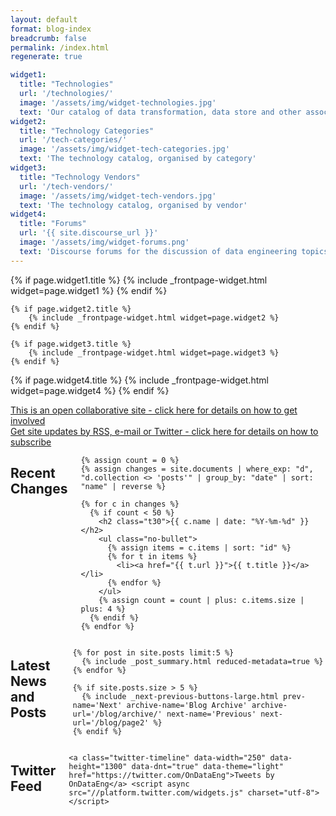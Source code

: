 ```yaml
---
layout: default
format: blog-index
breadcrumb: false
permalink: /index.html
regenerate: true

widget1:
  title: "Technologies"
  url: '/technologies/'
  image: '/assets/img/widget-technologies.jpg'
  text: 'Our catalog of data transformation, data store and other associated technologies'
widget2:
  title: "Technology Categories"
  url: '/tech-categories/'
  image: '/assets/img/widget-tech-categories.jpg'
  text: 'The technology catalog, organised by category'
widget3:
  title: "Technology Vendors"
  url: '/tech-vendors/'
  image: '/assets/img/widget-tech-vendors.jpg'
  text: 'The technology catalog, organised by vendor'
widget4:
  title: "Forums"
  url: '{{ site.discourse_url }}'
  image: '/assets/img/widget-forums.png'
  text: 'Discourse forums for the discussion of data engineering topics and for collaborating on this site.'
---
```


<div class="row t50">
	{% if page.widget1.title %}
		{% include _frontpage-widget.html widget=page.widget1 %}
  {% endif %}

	{% if page.widget2.title %}
		{% include _frontpage-widget.html widget=page.widget2 %}
	{% endif %}

	{% if page.widget3.title %}
		{% include _frontpage-widget.html widget=page.widget3 %}
	{% endif %}
    
  {% if page.widget4.title %}
		{% include _frontpage-widget.html widget=page.widget4 %}
	{% endif %}
</div>

<div class="row t20">
    <div class="medium-6 text-center columns">
        <a class="button large radius {{ page.callforaction.style }}" href="/site/contributing/">This is an open collaborative site - click here for details on how to get involved</a>
    </div>
    <div class="medium-6 text-center columns">
        <a class="button large radius {{ page.callforaction.style }}" href="/site/subscribe/">Get site updates by RSS, e-mail or Twitter - click here for details on how to subscribe</a>
    </div>
</div>

<article><div class="row frontpage">
  <div class="medium-3 columns text-center">
    <h2 class="b20">Recent Changes</h2>
    
    {% assign count = 0 %}
    {% assign changes = site.documents | where_exp: "d", "d.collection <> 'posts'" | group_by: "date" | sort: "name" | reverse %}

    {% for c in changes %}
      {% if count < 50 %}
        <h2 class="t30">{{ c.name | date: "%Y-%m-%d" }}</h2>
        <ul class="no-bullet">
          {% assign items = c.items | sort: "id" %}
          {% for t in items %}
            <li><a href="{{ t.url }}">{{ t.title }}</a></li>
          {% endfor %}
        </ul>
        {% assign count = count | plus: c.items.size | plus: 4 %}
      {% endif %}
    {% endfor %}
  </div>

  <div class="medium-6 columns">
    <h2 class="text-center b20">Latest News and Posts</h2>

    {% for post in site.posts limit:5 %}
      {% include _post_summary.html reduced-metadata=true %}
    {% endfor %}
    
    {% if site.posts.size > 5 %}
      {% include _next-previous-buttons-large.html prev-name='Next' archive-name='Blog Archive' archive-url='/blog/archive/' next-name='Previous' next-url='/blog/page2' %}
    {% endif %}
  </div>

  <div class="medium-3 columns text-center">
    <h2 class="b20">Twitter Feed</h2>

    <a class="twitter-timeline" data-width="250" data-height="1300" data-dnt="true" data-theme="light" href="https://twitter.com/OnDataEng">Tweets by OnDataEng</a> <script async src="//platform.twitter.com/widgets.js" charset="utf-8"></script>
  </div>
</div></article>
